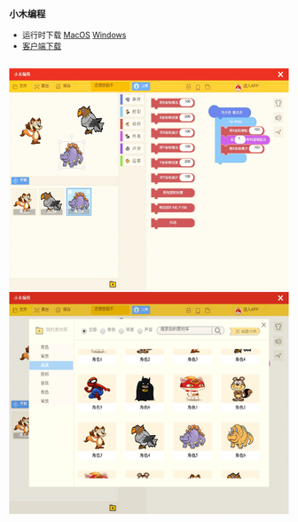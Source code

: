 ###  小木编程

* 运行时下载 [MacOS](https://airsdk.harman.com/assets/downloads/AdobeAIR.dmg)    [Windows](https://airsdk.harman.com/assets/downloads/AdobeAIR.exe)
* [客户端下载](https://github.com/wosxieez/XiaoMuCoder/releases)
<br/>
<img src="https://raw.githubusercontent.com/wosxieez/XiaoMuCoder/dev/screenshot/screen1.jpg" alt="" width="600" height="400"/>

<img src="https://raw.githubusercontent.com/wosxieez/XiaoMuCoder/dev/screenshot/screen2.jpg" alt="" width="600" height="400"/>
